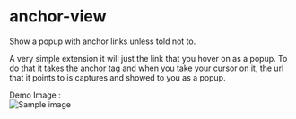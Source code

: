 # anchor-view

Show a popup with anchor links unless told not to.

A very simple extension it will just the link that you hover on as a popup.
To do that it takes the anchor tag and when you take your cursor on it, the url that it points to is captures and showed to you as a popup.

Demo Image : <br/>
![Sample image](https://jhamadhav.com/anchor-view/images/anchor-view-demo.png)
